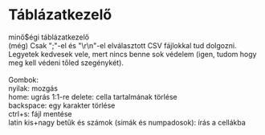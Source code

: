 # Táblázatkezelő
 minő$égi táblázatkezelő<br />
 (még) Csak ";"-el és "\r\n"-el elválasztott CSV fájlokkal tud dolgozni. <br />
 Legyetek kedvesek vele, mert nincs benne sok védelem (igen, tudom hogy meg kell védeni tőled szegénykét).<br /><br />
 Gombok: <br />
    nyilak: mozgás<br />
    home: ugrás 1:1-re
    delete: cella tartalmának törlése<br />
    backspace: egy karakter törlése<br />
    ctrl+s: fájl mentése<br />
    latin kis+nagy betűk és számok (simák és numpadosok): írás a cellákba<br />
